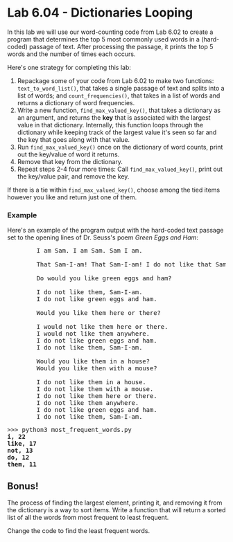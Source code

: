 # Lab 6.04 - Dictionaries Looping

In this lab we will use our word-counting code from Lab 6.02 to create
a program that determines the top 5 most commonly used words in a
(hard-coded) passage of text. After processing the passage, it prints the top
5 words and the number of times each occurs.

Here's one strategy for completing this lab:

1. Repackage some of your code from Lab 6.02 to make two functions:
   `text_to_word_list()`, that  takes a single passage of text and splits
   into a list of words; and `count_frequencies()`, that takes in a list of
   words  and returns a dictionary of word frequencies. 
2. Write a new function, `find_max_valued_key()`, that takes a dictionary as an
   argument, and returns the **key** that  is associated with the largest
   value in that dictionary. Internally, this function loops through the
   dictionary while keeping track of the largest value it's seen so far and
   the key that goes along with that value.
3. Run `find_max_valued_key()` once on the dictionary of word counts, print out
   the key/value of word it returns.
4. Remove that key from the dictionary. 
5. Repeat steps 2-4 four more times: Call `find_max_valued_key()`, print
   out the key/value pair, and remove the key. 

If there is a tie within `find_max_valued_key()`, choose among the tied
items however you like and return just one of them. 

### Example

Here's an example of the program output with the hard-coded text passage
set to the opening lines of Dr. Seuss's poem *Green Eggs and Ham*:

<pre>
		I am Sam. I am Sam. Sam I am.

		That Sam-I-am! That Sam-I-am! I do not like that Sam-I-am!

		Do would you like green eggs and ham?

		I do not like them, Sam-I-am.
		I do not like green eggs and ham.

		Would you like them here or there?

		I would not like them here or there.
		I would not like them anywhere.
		I do not like green eggs and ham.
		I do not like them, Sam-I-am.

		Would you like them in a house?
		Would you like then with a mouse?

		I do not like them in a house.
		I do not like them with a mouse.
		I do not like them here or there.
		I do not like them anywhere.
		I do not like green eggs and ham.
		I do not like them, Sam-I-am.
</pre>


<pre>
>>> python3 most_frequent_words.py
<b>i, 22
like, 17
not, 13
do, 12
them, 11</b>
</pre>

## Bonus!
The process of finding the largest element, printing it, and removing it
from the dictionary is a way to sort items. Write a function that will
return a sorted list of all the words from most frequent to least frequent. 

Change the code to find the least frequent words. 
